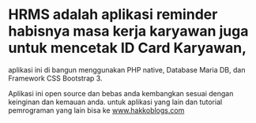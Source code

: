 # HRMS adalah aplikasi reminder habisnya masa kerja karyawan juga untuk mencetak ID Card Karyawan,
aplikasi ini di bangun menggunakan PHP native, Database Maria DB, dan Framework CSS Bootstrap 3.

Aplikasi ini open source dan bebas anda kembangkan sesuai dengan keinginan dan kemauan anda.
untuk aplikasi yang lain dan tutorial pemrograman yang lain bisa ke www.hakkoblogs.com
